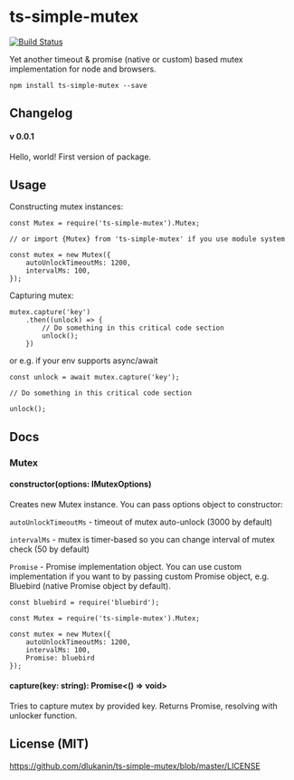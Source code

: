 # ts-simple-mutex

[![Build Status](https://travis-ci.org/dlukanin/ts-simple-mutex.svg?branch=master)](https://travis-ci.org/dlukanin/ts-simple-mutex)

Yet another timeout & promise (native or custom) based mutex implementation for node and browsers.

```
npm install ts-simple-mutex --save
```

## Changelog

#### v 0.0.1
Hello, world! First version of package.

## Usage

Constructing mutex instances:
```
const Mutex = require('ts-simple-mutex').Mutex;

// or import {Mutex} from 'ts-simple-mutex' if you use module system

const mutex = new Mutex({
    autoUnlockTimeoutMs: 1200,
    intervalMs: 100,
});

```
Capturing mutex:

```
mutex.capture('key')
    .then((unlock) => {
        // Do something in this critical code section
        unlock();
    })

```
or e.g. if your env supports async/await
```
const unlock = await mutex.capture('key');

// Do something in this critical code section

unlock();

```

## Docs
### Mutex
#### constructor(options: IMutexOptions)
Creates new Mutex instance. You can pass options object to constructor:

`autoUnlockTimeoutMs` - timeout of mutex auto-unlock (3000 by default)

`intervalMs` - mutex is timer-based so you can change interval of mutex check (50 by default)

`Promise` - Promise implementation object. You can use custom implementation if you want to
 by passing custom Promise object, e.g. Bluebird (native Promise object by default).
 
 ```
 const bluebird = require('bluebird');
 
 const Mutex = require('ts-simple-mutex').Mutex;
 
 const mutex = new Mutex({
     autoUnlockTimeoutMs: 1200,
     intervalMs: 100,
     Promise: bluebird
 });
 
 ```

#### capture(key: string): Promise<() => void>
Tries to capture mutex by provided key. Returns Promise, resolving with unlocker function.

## License (MIT)

https://github.com/dlukanin/ts-simple-mutex/blob/master/LICENSE